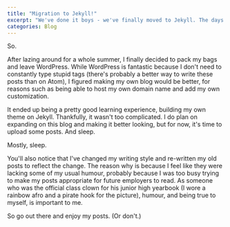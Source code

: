 ```yaml
---
title: "Migration to Jekyll!"
excerpt: "We've done it boys - we've finally moved to Jekyll. The days of /wp-admin are past."
categories: Blog
---
```


So.

After lazing around for a whole summer, I finally decided to pack my bags and leave WordPress. While WordPress is fantastic because I don't need to constantly type stupid tags (there's probably a better way to write these posts than on Atom), I figured making my own blog would be better, for reasons such as being able to host my own domain name and add my own customization.

It ended up being a pretty good learning experience, building my own theme on Jekyll. Thankfully, it wasn't too complicated. I do plan on expanding on this blog and making it better looking, but for now, it's time to upload some posts. And sleep.

Mostly, sleep.

You'll also notice that I've changed my writing style and re-written my old posts to reflect the change. The reason why is because I feel like they were lacking some of my usual humour, probably because I was too busy trying to make my posts appropriate for future employers to read. As someone who was the official class clown for his junior high yearbook (I wore a rainbow afro and a pirate hook for the picture), humour, and being true to myself, is important to me.

So go out there and enjoy my posts. (Or don't.)
